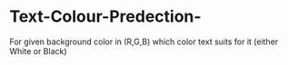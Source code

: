 # Text-Colour-Predection-
For given background color  in (R,G,B) which color text suits for it (either White or Black) 
